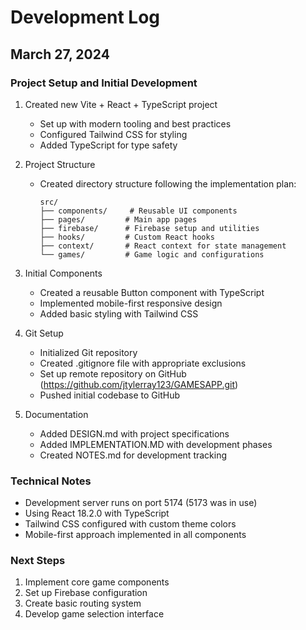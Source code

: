 # Development Log

## March 27, 2024

### Project Setup and Initial Development
1. Created new Vite + React + TypeScript project
   - Set up with modern tooling and best practices
   - Configured Tailwind CSS for styling
   - Added TypeScript for type safety

2. Project Structure
   - Created directory structure following the implementation plan:
     ```
     src/
     ├── components/     # Reusable UI components
     ├── pages/         # Main app pages
     ├── firebase/      # Firebase setup and utilities
     ├── hooks/         # Custom React hooks
     ├── context/       # React context for state management
     └── games/         # Game logic and configurations
     ```

3. Initial Components
   - Created a reusable Button component with TypeScript
   - Implemented mobile-first responsive design
   - Added basic styling with Tailwind CSS

4. Git Setup
   - Initialized Git repository
   - Created .gitignore file with appropriate exclusions
   - Set up remote repository on GitHub (https://github.com/jtylerray123/GAMESAPP.git)
   - Pushed initial codebase to GitHub

5. Documentation
   - Added DESIGN.md with project specifications
   - Added IMPLEMENTATION.MD with development phases
   - Created NOTES.md for development tracking

### Technical Notes
- Development server runs on port 5174 (5173 was in use)
- Using React 18.2.0 with TypeScript
- Tailwind CSS configured with custom theme colors
- Mobile-first approach implemented in all components

### Next Steps
1. Implement core game components
2. Set up Firebase configuration
3. Create basic routing system
4. Develop game selection interface